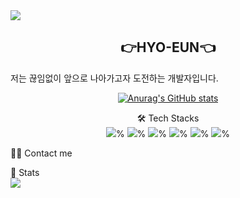 <img src="https://capsule-render.vercel.app/api?type=Venom&color=0:FFFFCC,100:CCCCFF&height=150&text=Pick%me!&section=header" />

<h2 align="center">👉HYO-EUN👈</h2>

저는 끊임없이 앞으로 나아가고자 도전하는 개발자입니다.

<div align="center">

[![Anurag's GitHub stats](https://github-readme-stats.vercel.app/api?username=rlagydms2&hide=stars,issues)](https://github.com/anuraghazra/github-readme-stats)

🛠️ Tech Stacks<br/>
<img src="https://img.shields.io/badge/React-61DAFB?style=for-the-badge&logo=React&logoColor=black">%
<img src="https://img.shields.io/badge/Css-1572B6?style=for-the-badge&logo=Css&logoColor=white">%
<img src="https://img.shields.io/badge/Redux-764ABC?style=for-the-badge&logo=Redux&logoColor=purple">%
<img src="https://img.shields.io/badge/Next.js-000000?style=for-the-badge&logo=Next.js&logoColor=white">%
<img src="https://img.shields.io/badge/Spring-6DB33F?style=for-the-badge&logo=Spring&logoColor=green">%
<img src="https://img.shields.io/badge/Spring Boot-6DB33F?style=for-the-badge&logo=Spring Boot&logoColor=yellow">%
</div>
    
    
    
    
🧑‍💻 Contact me

 

🏅 Stats<br/>
<img src="https://capsule-render.vercel.app/api?type=waving&color=CCCCFF&height=95&section=footer" />
